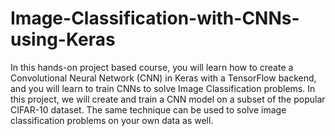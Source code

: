 # Image-Classification-with-CNNs-using-Keras
In this hands-on project based course, you will learn how to create a Convolutional Neural Network (CNN) in Keras with a TensorFlow backend, and you will learn to train CNNs to solve Image Classification problems. In this project, we will create and train a CNN model on a subset of the popular CIFAR-10 dataset. The same technique can be used to solve image classification problems on your own data as well.
